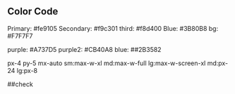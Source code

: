## Color Code

Primary: #fe9105
Secondary: #f9c301
third: #f8d400
Blue: #3B80B8
bg: #F7F7F7

purple: #A737D5
purple2: #CB40A8
blue: ##2B3582

px-4 py-5 mx-auto sm:max-w-xl md:max-w-full lg:max-w-screen-xl md:px-24 lg:px-8

##check
